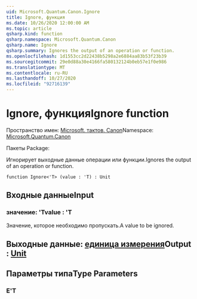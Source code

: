 ```yaml
---
uid: Microsoft.Quantum.Canon.Ignore
title: Ignore, функция
ms.date: 10/26/2020 12:00:00 AM
ms.topic: article
qsharp.kind: function
qsharp.namespace: Microsoft.Quantum.Canon
qsharp.name: Ignore
qsharp.summary: Ignores the output of an operation or function.
ms.openlocfilehash: 1d1553cc2d22438b5298a2e6884aa83b53f23b39
ms.sourcegitcommit: 29e0d88a30e4166fa580132124b0eb57e1f0e986
ms.translationtype: MT
ms.contentlocale: ru-RU
ms.lasthandoff: 10/27/2020
ms.locfileid: "92716139"
---
```

# <a name="ignore-function"></a><span data-ttu-id="adcae-102">Ignore, функция</span><span class="sxs-lookup"><span data-stu-id="adcae-102">Ignore function</span></span>

<span data-ttu-id="adcae-103">Пространство имен: [Microsoft. тактов. Canon](xref:Microsoft.Quantum.Canon)</span><span class="sxs-lookup"><span data-stu-id="adcae-103">Namespace: [Microsoft.Quantum.Canon](xref:Microsoft.Quantum.Canon)</span></span>

<span data-ttu-id="adcae-104">Пакеты [](https://nuget.org/packages/)</span><span class="sxs-lookup"><span data-stu-id="adcae-104">Package: [](https://nuget.org/packages/)</span></span>


<span data-ttu-id="adcae-105">Игнорирует выходные данные операции или функции.</span><span class="sxs-lookup"><span data-stu-id="adcae-105">Ignores the output of an operation or function.</span></span>

```qsharp
function Ignore<'T> (value : 'T) : Unit
```


## <a name="input"></a><span data-ttu-id="adcae-106">Входные данные</span><span class="sxs-lookup"><span data-stu-id="adcae-106">Input</span></span>

### <a name="value--t"></a><span data-ttu-id="adcae-107">значение: 'T</span><span class="sxs-lookup"><span data-stu-id="adcae-107">value : 'T</span></span>

<span data-ttu-id="adcae-108">Значение, которое необходимо пропускать.</span><span class="sxs-lookup"><span data-stu-id="adcae-108">A value to be ignored.</span></span>



## <a name="output--unit"></a><span data-ttu-id="adcae-109">Выходные данные: [единица измерения](xref:microsoft.quantum.lang-ref.unit)</span><span class="sxs-lookup"><span data-stu-id="adcae-109">Output : [Unit](xref:microsoft.quantum.lang-ref.unit)</span></span>



## <a name="type-parameters"></a><span data-ttu-id="adcae-110">Параметры типа</span><span class="sxs-lookup"><span data-stu-id="adcae-110">Type Parameters</span></span>

### <a name="t"></a><span data-ttu-id="adcae-111">Е</span><span class="sxs-lookup"><span data-stu-id="adcae-111">'T</span></span>

